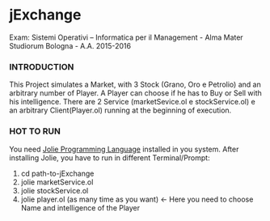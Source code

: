 # jExchange

Exam: Sistemi Operativi – Informatica per il Management - Alma Mater Studiorum Bologna - A.A. 2015-2016

### INTRODUCTION
This Project simulates a Market, with 3 Stock (Grano, Oro e Petrolio) and an arbitrary number of Player. A Player can choose if he has to Buy or Sell with his intelligence.
There are 2 Service (marketSevice.ol e stockService.ol) e an arbitrary Client(Player.ol) running at the beginning of execution.

### HOT TO RUN
You need [Jolie Programming Language](http://jolie-lang.org/) installed in you system.
After installing Jolie, you have to run in different Terminal/Prompt:

1) cd path-to-jExchange
2) jolie marketService.ol
3) jolie stockService.ol 
4) jolie player.ol (as many time as you want) <- Here you need to choose Name and intelligence of the Player

